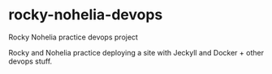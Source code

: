 # rocky-nohelia-devops
Rocky Nohelia practice devops project

Rocky and Nohelia practice deploying a site with Jeckyll and Docker + other devops stuff.

